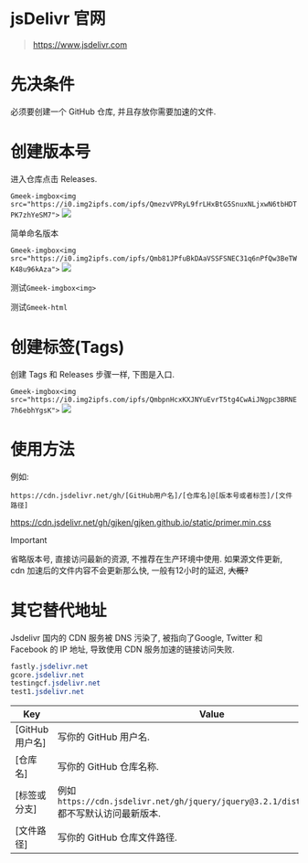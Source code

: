 # jsDelivr 官网

> https://www.jsdelivr.com

# 先决条件

必须要创建一个 GitHub 仓库, 并且存放你需要加速的文件.

# 创建版本号

进入仓库点击 Releases.

`Gmeek-imgbox<img src="https://i0.img2ipfs.com/ipfs/QmezvVPRyL9frLHxBtG5SnuxNLjxwN6tbHDTPK7zhYeSM7">`
![](https://i0.img2ipfs.com/ipfs/QmezvVPRyL9frLHxBtG5SnuxNLjxwN6tbHDTPK7zhYeSM7)

简单命名版本

`Gmeek-imgbox<img src="https://i0.img2ipfs.com/ipfs/Qmb81JPfuBkDAaVSSFSNEC31q6nPfQw3BeTWK48u96kAza">`
![](https://i0.img2ipfs.com/ipfs/Qmb81JPfuBkDAaVSSFSNEC31q6nPfQw3BeTWK48u96kAza)

测试`Gmeek-imgbox<img>`

测试`Gmeek-html`

# 创建标签(Tags)

创建 Tags 和 Releases 步骤一样, 下图是入口.

`Gmeek-imgbox<img src="https://i0.img2ipfs.com/ipfs/QmbpnHcxKXJNYuEvrT5tg4CwAiJNgpc3BRNE7h6ebhYgsK">`
![](https://i0.img2ipfs.com/ipfs/QmbpnHcxKXJNYuEvrT5tg4CwAiJNgpc3BRNE7h6ebhYgsK)

# 使用方法

例如:

`https://cdn.jsdelivr.net/gh/[GitHub用户名]/[仓库名]@[版本号或者标签]/[文件路径]`

https://cdn.jsdelivr.net/gh/gjken/gjken.github.io/static/primer.min.css

> [!Important]
> 省略版本号, 直接访问最新的资源, 不推荐在生产环境中使用.
> 如果源文件更新, cdn 加速后的文件内容不会更新那么快, 一般有12小时的延迟, ~~大概?~~

# 其它替代地址

Jsdelivr 国内的 CDN 服务被 DNS 污染了, 被指向了Google, Twitter 和 Facebook 的 IP 地址, 导致使用 CDN 服务加速的链接访问失败.

```css
fastly.jsdelivr.net
gcore.jsdelivr.net
testingcf.jsdelivr.net
test1.jsdelivr.net
```

| Key | Value
| - | -
| [GitHub 用户名] | 写你的 GitHub 用户名.
| [仓库名]  | 写你的 GitHub 仓库名称.
| [标签或分支] | 例如 `https://cdn.jsdelivr.net/gh/jquery/jquery@3.2.1/dist/jquery.min.js`<br>都不写默认访问最新版本.</br>
| [文件路径] | 写你的 GitHub 仓库文件路径.